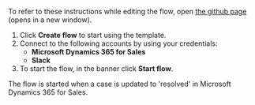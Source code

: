 To refer to these instructions while editing the flow, open [the github page](Send%20a%20Slack%20notification%20for%20resolved%20case%20in%20Microsoft%20Dynamics%20365_instructions.md) (opens in a new window).

1.	Click **Create flow** to start using the template.
2.	Connect to the following accounts by using your credentials:
    - **Microsoft Dynamics 365 for Sales** 
	- **Slack**
3.	To start the flow, in the banner click **Start flow**.

The flow is started when a case is updated to 'resolved' in Microsoft Dynamics 365 for Sales.